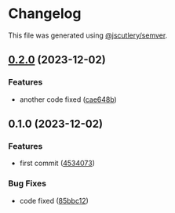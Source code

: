 # Changelog

This file was generated using [@jscutlery/semver](https://github.com/jscutlery/semver).

## [0.2.0](https://github.com/AvinashDhillor/adtestlib/compare/first-package-common-lib-0.1.0...first-package-common-lib-0.2.0) (2023-12-02)


### Features

* another code fixed ([cae648b](https://github.com/AvinashDhillor/adtestlib/commit/cae648b326309b85ce1fa0849484cdb00ec4bbef))

## 0.1.0 (2023-12-02)


### Features

* first commit ([4534073](https://github.com/AvinashDhillor/adtestlib/commit/453407333ab71dcdbb3364e696d637542df9cd6a))


### Bug Fixes

* code fixed ([85bbc12](https://github.com/AvinashDhillor/adtestlib/commit/85bbc1272b4a460b492e6517ecb4fa8136def6d2))
